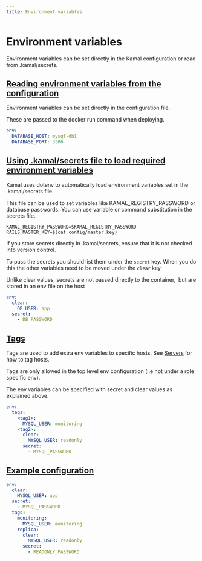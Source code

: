 ```yaml
---
title: Environment variables
---
```


# Environment variables


Environment variables can be set directly in the Kamal configuration or
read from .kamal/secrets.

## [Reading environment variables from the configuration](#reading-environment-variables-from-the-configuration)

Environment variables can be set directly in the configuration file.

These are passed to the docker run command when deploying.
```yaml
env:
  DATABASE_HOST: mysql-db1
  DATABASE_PORT: 3306
```
## [Using .kamal/secrets file to load required environment variables](#using-.kamal/secrets-file-to-load-required-environment-variables)

Kamal uses dotenv to automatically load environment variables set in the .kamal/secrets file.

This file can be used to set variables like KAMAL_REGISTRY_PASSWORD or database passwords.
You can use variable or command substitution in the secrets file.

```
KAMAL_REGISTRY_PASSWORD=$KAMAL_REGISTRY_PASSWORD
RAILS_MASTER_KEY=$(cat config/master.key)
```

If you store secrets directly in .kamal/secrets, ensure that it is not checked into version control.

To pass the secrets you should list them under the `secret` key. When you do this the
other variables need to be moved under the `clear` key.

Unlike clear values, secrets are not passed directly to the container,
 but are stored in an env file on the host
```yaml
env:
  clear:
    DB_USER: app
  secret:
    - DB_PASSWORD
```
## [Tags](#tags)

Tags are used to add extra env variables to specific hosts.
See [Servers](../servers) for how to tag hosts.

Tags are only allowed in the top level env configuration (i.e not under a role specific env).

The env variables can be specified with secret and clear values as explained above.
```yaml
env:
  tags:
    <tag1>:
      MYSQL_USER: monitoring
    <tag2>:
      clear:
        MYSQL_USER: readonly
      secret:
        - MYSQL_PASSWORD
```
## [Example configuration](#example-configuration)
```yaml
env:
  clear:
    MYSQL_USER: app
  secret:
    - MYSQL_PASSWORD
  tags:
    monitoring:
      MYSQL_USER: monitoring
    replica:
      clear:
        MYSQL_USER: readonly
      secret:
        - READONLY_PASSWORD
```
